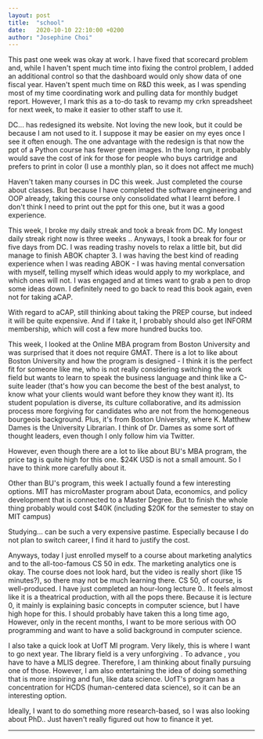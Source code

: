 ```yaml
---
layout: post
title:  "school"
date:   2020-10-10 22:10:00 +0200
author: "Josephine Choi"
---
```


 This past one week was okay at work. I have fixed that scorecard problem and, while I haven't spent much time into fixing the control problem, I added an additional control so that the dashboard would only show data of one fiscal year. Haven't spent much time on R&D this week, as I was spending most of my time coordinating work and pulling data for monthly budget report. However, I mark this as a to-do task to revamp my crkn spreadsheet for next week, to make it easier to other staff to use it.

DC... has redesigned its website. Not loving the new look, but it could be because I am not used to it. I suppose it may be easier on my eyes once I see it often enough. The one advantage with the redesign is that now the ppt of a Python course has fewer green images. In the long run, it probably would save the cost of ink for those for people who buys cartridge and prefers to print in color (I use a monthly plan, so it does not affect me much)

Haven't taken many courses in DC this week. Just completed the course about classes. But because I have completed the software engineering and OOP already, taking this course only consolidated what I learnt before. I don't think I need to print out the ppt for this one, but it was a good experience.

This week, I broke my daily streak and took a break from DC. My longest daily streak right now is three weeks .. Anyways, I took a break for four or five days from DC. I was reading trashy novels to relax a little bit, but did manage to finish ABOK chapter 3. I was having the best kind of reading experience when I was reading ABOK - I was having mental conversation with myself, telling myself which ideas would apply to my workplace, and which ones will not. I was engaged and at times want to grab a pen to drop some ideas down. I definitely need to go back to read this book again, even not for taking aCAP.

With regard to aCAP, still thinking about taking the PREP course, but indeed it will be quite expensive. And if I take it, I probably should also get INFORM membership, which will cost a few more hundred bucks too.

This week, I looked at the Online MBA program from Boston University and was surprised that it does not require GMAT. There is a lot to like about Boston University and how the program is designed - I think it is the perfect fit for someone like me, who is not really considering switching the work field but wants to learn to speak the business language and think like a C-suite leader (that's how you can become the best of the best analyst, to know what your clients would want before they know they want it). Its student population is diverse, its culture collaborative, and its admission process more forgiving for candidates who are not from the homogeneous bourgeois background.  Plus, it's from Boston University, where K. Matthew Dames is the University Librarian. I think of Dr. Dames as some sort of thought leaders, even though I only follow him via Twitter.

However, even though there are a lot to like about BU's MBA program, the price tag is quite high for this one. $24K USD is not a small amount. So I have to think more carefully about it.

Other than BU's program, this week I actually found a few interesting options. MIT has microMaster program about Data, economics, and policy development that is connected to a Master Degree. But to finish the whole thing probably would cost $40K (including $20K for the semester to stay on MIT campus)

Studying... can be such a very expensive pastime. Especially because I do not plan to switch career, I find it hard to justify the cost.

Anyways, today I just enrolled myself to a course about marketing analytics and to the all-too-famous CS 50 in edx. The marketing analytics one is okay. The course does not look hard, but the video is really short (like 15 minutes?), so there may not be much learning there. CS 50, of course, is well-produced. I have just completed an hour-long lecture 0.. It feels almost like it is a theatrical production, with all the pops there. Because it is lecture 0, it mainly is explaining basic concepts in computer science, but I have high hope for this. I should probably have taken this a long time ago, However, only in the recent months, I want to be more serious with OO programming and want to have a solid background in computer science.

I also take a quick look at UofT MI program. Very likely, this is where I want to go next year. The library field is a very unforgiving . To advance , you have to have a MLIS degree. Therefore, I am thinking about finally pursuing one of those. However, I am also entertaining the idea of doing something that is more inspiring and fun, like data science. UofT's program has a concentration for HCDS (human-centered data science), so it can be an interesting option.

Ideally, I want to do something more research-based, so I was also looking about PhD.. Just haven't really figured out how to finance it yet.









---
